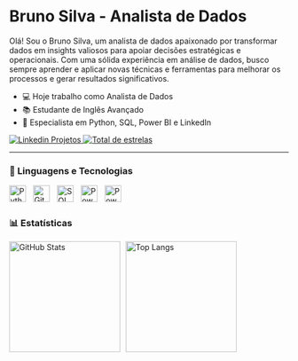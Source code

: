 # Bruno Silva - Analista de Dados
Olá! Sou o Bruno Silva, um analista de dados apaixonado por transformar dados em insights valiosos para apoiar decisões estratégicas e operacionais. Com uma sólida experiência em análise de dados, busco sempre aprender e aplicar novas técnicas e ferramentas para melhorar os processos e gerar resultados significativos.
- 💻 Hoje trabalho como Analista de Dados
- 📚 Estudante de Inglês Avançado
- 🧠 Especialista em Python, SQL, Power BI e LinkedIn

<p align="left">
    <a href="https://www.linkedin.com/in/eu-bruno-silva/">
        <img 
            alt="Linkedin Projetos" 
            title="Veja meu Linkedin" 
            src="https://img.shields.io/badge/-LinkedIn-%230077B5?style=for-the-badge&logo=linkedin&logoColor=white"
        />
    </a> 
    <a href="https://github.com/eubrunosilvadev16?tab=repositories">
        <img 
            alt="Total de estrelas" 
            title="Total de estrelas GitHub" 
            src="https://custom-icon-badges.demolab.com/github/stars/Larissakich?color=55960c&style=for-the-badge&labelColor=488207&logo=star&label=estrelas"
        />
    </a>
</p>

---

### 🤖 Linguagens e Tecnologias

<img 
    align="left" 
    alt="Python" 
    title="Python"
    width="30px" 
    style="padding-right: 10px;" 
    src="https://cdn.jsdelivr.net/gh/devicons/devicon@latest/icons/python/python-original.svg" 
/>
<img 
    align="left" 
    alt="Git" 
    title="Git"
    width="30px" 
    style="padding-right: 10px;" 
    src="https://cdn.jsdelivr.net/gh/devicons/devicon@latest/icons/git/git-original.svg" 
/>
<img 
    align="left" 
    alt="SQL" 
    title="SQL"
    width="30px" 
    style="padding-right: 10px;" 
    src="https://img.icons8.com/?size=100&id=J6KcaRLsTgpZ&format=png&color=000000" 
/>
<img 
    align="left" 
    alt="Power BI" 
    title="Power BI"
    width="30px" 
    style="padding-right: 10px;" 
    src="https://img.icons8.com/?size=100&id=qYfwpsRXEcpc&format=png&color=000000" 
/>
<img 
    align="left" 
    alt="Power BI" 
    title="Power BI"
    width="30px" 
    style="padding-right: 10px;" 
    src="https://img.icons8.com/?size=100&id=UECmBSgBOvPT&format=png&color=000000" 
/>

<br/>
<br/>

### 📊 Estatísticas

<p align="left">
  <img 
    alt="GitHub Stats" 
    height="200" 
    style="float: left; margin-right: 10px;" 
    src="https://github-readme-stats.vercel.app/api?username=eubrunosilvadev16&show_icons=true&theme=tokyonight&include_all_commits=true&locale=pt-br" 
  />

  <img 
    alt="Top Langs" 
    height="200" 
    style="float: left;" 
    src="https://github-readme-stats.vercel.app/api/top-langs/?username=eubrunosilvadev16&theme=tokyonight&layout=compact&custom_title=Tecnologias&langs_count=9" 
  />
</p>
